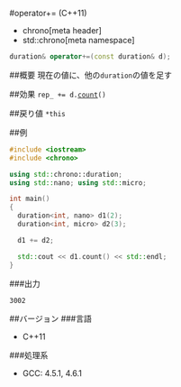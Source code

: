 #operator+= (C++11)
* chrono[meta header]
* std::chrono[meta namespace]

```cpp
duration& operator+=(const duration& d);
```

##概要
現在の値に、他の`duration`の値を足す


##効果
`rep_ += d.`[`count`](/reference/chrono/duration/count.md)`()`


##戻り値
`*this`


##例
```cpp
#include <iostream>
#include <chrono>

using std::chrono::duration;
using std::nano; using std::micro;

int main()
{
  duration<int, nano> d1(2);
  duration<int, micro> d2(3);

  d1 += d2;

  std::cout << d1.count() << std::endl;
}
```


###出力
```
3002
```

##バージョン
###言語
- C++11


###処理系
- GCC: 4.5.1, 4.6.1

